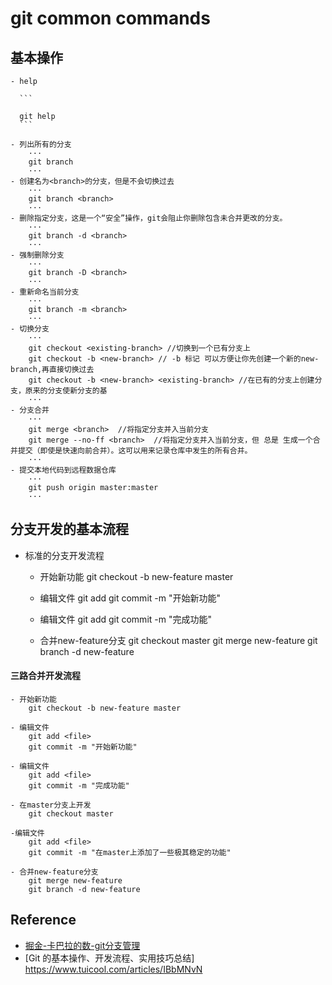 # git common commands

## 基本操作

    - help
    
      ```
      
      git help
      ```
 
	- 列出所有的分支
        ···
		git branch 
        ···
	- 创建名为<branch>的分支，但是不会切换过去
        ···
		git branch <branch>
        ···
	- 删除指定分支，这是一个“安全”操作，git会阻止你删除包含未合并更改的分支。
		···
        git branch -d <branch>  
        ···
	- 强制删除分支
		···
        git branch -D <branch>
        ···
	- 重新命名当前分支
		···
        git branch -m <branch>
        ···
	- 切换分支
		···
        git checkout <existing-branch> //切换到一个已有分支上
		git checkout -b <new-branch> // -b 标记 可以方便让你先创建一个新的new-branch,再直接切换过去
		git checkout -b <new-branch> <existing-branch> //在已有的分支上创建分支，原来的分支使新分支的基
        ···
	- 分支合并
        ···
		git merge <branch>  //将指定分支并入当前分支
		git merge --no-ff <branch>  //将指定分支并入当前分支，但 总是 生成一个合并提交（即使是快速向前合并）。这可以用来记录仓库中发生的所有合并。
        ···
    - 提交本地代码到远程数据仓库
        ···
        git push origin master:master
		···
## 分支开发的基本流程

   - 标准的分支开发流程

	 - 开始新功能
		git checkout -b new-feature master

	 - 编辑文件
		git add <file>
		git commit -m "开始新功能"

	 - 编辑文件
		git add <file>
		git commit -m "完成功能"

	 - 合并new-feature分支
		git checkout master
		git merge new-feature
		git branch -d new-feature
		
#### 三路合并开发流程
	- 开始新功能
		git checkout -b new-feature master

	- 编辑文件
		git add <file>
		git commit -m "开始新功能"

	- 编辑文件
		git add <file>
		git commit -m "完成功能"

	- 在master分支上开发
		git checkout master

	-编辑文件
		git add <file>
		git commit -m "在master上添加了一些极其稳定的功能"

	- 合并new-feature分支
		git merge new-feature
		git branch -d new-feature
 
## Reference
   - [掘金-卡巴拉的数-git分支管理](https://juejin.im/post/5a3b14fc6fb9a04514643375)
   - [Git 的基本操作、开发流程、实用技巧总结] https://www.tuicool.com/articles/IBbMNvN